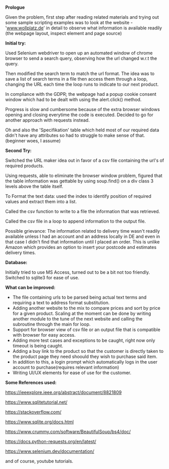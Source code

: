 
**Prologue**


Given the problem, first step after reading related materials and trying out some sample scripting examples
was to look at the website  - 'www.wollplatz.de' in detail to observe what information is available readily
(the webpage layout, inspect element and page source)


**Initial try:**
 
Used Selenium webdriver to open up an automated window of chrome browser to send a search query, observing
how the url changed w.r.t the query.

Then modified the search term to match the url format. The idea was to save a list of search terms in a file
then access them through a loop, changing the URL each time the loop runs to indicate to our next product.

In compliance with the GDPR; the webpage had a popup cookie consent window which had to be dealt with using the alert.click() method.

Progress is slow and cumbersome because of the extra browser windows opening and closing everytime the code is executed.
Decided to go for another approach with requests instead.

Oh and also the 'Specifikation' table which held most of our required data didn't have any attributes so had to struggle to make sense of that.
(beginner woes, I assume)

**Second Try:**

Switched the URL maker idea out in favor of a csv file containing the url's of required products.

Using requests, able to eliminate the browser window problem, figured that the table information was gettable by using soup.find() on a div class 3 levels above the table itself.

To Format the text data: used the index to identify position of required values and extract them into a list.

Called the csv function to write to a file the information that was retrieved.

Called the csv file in a loop to append information to the output file.

Possible grievance: The information related to delivery time wasn't readily available unless I had an account and an address locally in DE 
and even in that case I didn't find that information until I placed an order. 
This is unlike Amazon which provides an option to insert your postcode and estimates delivery times. 


**Database:**

Initially tried to use MS Access, turned out to be a bit not too friendly. Switched to sqlite3 for ease of use.

**What can be improved:**

- The file containing urls to be parsed being actual text terms and requiring a text to address format substitution.
- Adding another website to the mix to compare prices and sort by price for a given product. Scaling at the moment can be done by writing 
another module to the tune of the next website and calling the subroutine through the main for loop.
- Support for browser view of csv file or an output file that is compatible with browser for easy access.
- Adding more test cases and exceptions to be caught, right now only timeout is being caught.
- Adding a buy link to the product so that the customer is directly taken to the product page they need shoould they wish to purchase said item.
- In addition to this, a login prompt which automatically logs in the user account to purchase(requires relevant information)
- Writing  UI/UX elements for ease of use for the customer. 

 
**Some References used:**

https://ieeexplore.ieee.org/abstract/document/8821809

https://www.sqlitetutorial.net/

https://stackoverflow.com/

https://www.sqlite.org/docs.html

https://www.crummy.com/software/BeautifulSoup/bs4/doc/

https://docs.python-requests.org/en/latest/

https://www.selenium.dev/documentation/

and of course, youtube tutorials.
